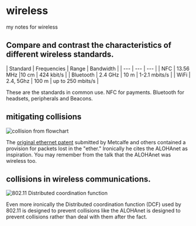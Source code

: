 # wireless
my notes for wireless

## Compare and contrast the characteristics of different wireless standards.

| Standard | Frequencies | Range | Bandwidth |
| --- | --- | --- |
| NFC | 13.56 MHz |10 cm | 424 kbit/s |
| Bluetooth | 2.4 GHz | 10 m | 1-2.1 mbits/s |
| WiFi | 2.4, 5Ghz | 100 m | up to 250 mbits/s |

These are the standards in common use. NFC for payments. Bluetooth for headsets, peripherals and Beacons.

## mitigating collisions

![collision from flowchart](https://rhildred.github.io/wireless/readmeimages/US4063220-4.png "collision from flowchart")

The [original ethernet patent](https://patents.google.com/patent/US4063220) submitted by Metcalfe and others contained a provision for packets lost in the "ether." Ironically he cites the ALOHAnet as inspiration. You may remember from the talk that the ALOHAnet was wireless too.

## collisions in wireless communications.

![802.11 Distributed coordination function](https://rhildred.github.io/wireless/readmeimages/maxresdefault.jpg "802.11 Distributed coordination function")

Even more ironically the Distributed coordination function (DCF) used by 802.11 is designed to prevent collisions like the ALOHAnet is designed to prevent collisions rather than deal with them after the fact.
